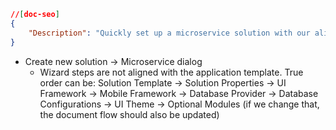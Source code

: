 ```json
//[doc-seo]
{
    "Description": "Quickly set up a microservice solution with our aligned wizard steps, guiding you through templates, frameworks, and configurations."
}
```

* Create new solution -> Microservice dialog
  * Wizard steps are not aligned with the application template. True order can be: Solution Template -> Solution Properties -> UI Framework -> Mobile Framework -> Database Provider -> Database Configurations -> UI Theme -> Optional Modules (if we change that, the document flow should also be updated)
